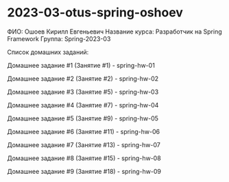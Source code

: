 # 2023-03-otus-spring-oshoev
ФИО: Ошоев Кирилл Евгеньевич
Название курса: Разработчик на Spring Framework
Группа: Spring-2023-03

Список домашних заданий:

Домашнее задание #1 (Занятие #1) - spring-hw-01

Домашнее задание #2 (Занятие #2) - spring-hw-02

Домашнее задание #3 (Занятие #5) - spring-hw-03

Домашнее задание #4 (Занятие #7) - spring-hw-04

Домашнее задание #5 (Занятие #9) - spring-hw-05

Домашнее задание #6 (Занятие #11) - spring-hw-06

Домашнее задание #7 (Занятие #13) - spring-hw-07

Домашнее задание #8 (Занятие #15) - spring-hw-08

Домашнее задание #9 (Занятие #18) - spring-hw-09
